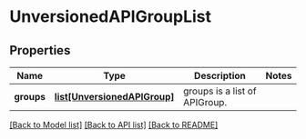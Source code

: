 # UnversionedAPIGroupList

## Properties
Name | Type | Description | Notes
------------ | ------------- | ------------- | -------------
**groups** | [**list[UnversionedAPIGroup]**](UnversionedAPIGroup.md) | groups is a list of APIGroup. | 

[[Back to Model list]](../README.md#documentation-for-models) [[Back to API list]](../README.md#documentation-for-api-endpoints) [[Back to README]](../README.md)


